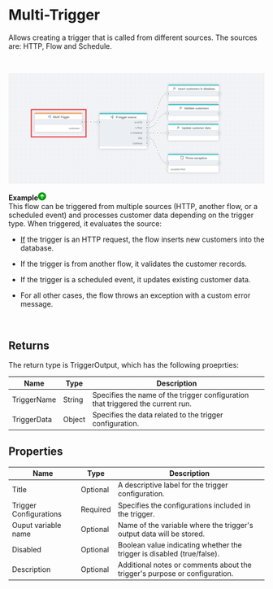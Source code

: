 # Multi-Trigger

Allows creating a trigger that is called from different sources. The sources are: HTTP, Flow and Schedule.

<br/>

![img](/images/flow/multi-trigger.png)

**Example**![img](/images/strz.jpg)  
This flow can be triggered from multiple sources (HTTP, another flow, or a scheduled event) and processes customer data depending on the trigger type. When triggered, it evaluates the source:

- [If](../actions/built-in/if-else.md) the trigger is an HTTP request, the flow inserts new customers into the database.

- If the trigger is from another flow, it validates the customer records.

- If the trigger is a scheduled event, it updates existing customer data.

- For all other cases, the flow throws an exception with a custom error message.

<br/>


## Returns

The return type is TriggerOutput, which has the following proeprties:

| Name           | Type     | Description                                      |
|----------------|----------|--------------------------------------------------|
| TriggerName    |  String  | Specifies the name of the trigger configuration that triggered the current run. |
| TriggerData    |  Object  | Specifies the data related to the trigger configuration. |


## Properties

| Name           | Type     | Description                                      |
|----------------|----------|--------------------------------------------------|
| Title          |  Optional | A descriptive label for the trigger configuration.|
| Trigger Configurations     | Required | Specifies the configurations included in the trigger. |
| Ouput variable name | Optional | Name of the variable where the trigger's output data will be stored. |
| Disabled			| Optional | Boolean value indicating whether the trigger is disabled (true/false). |
| Description    | Optional | Additional notes or comments about the trigger's purpose or configuration. |